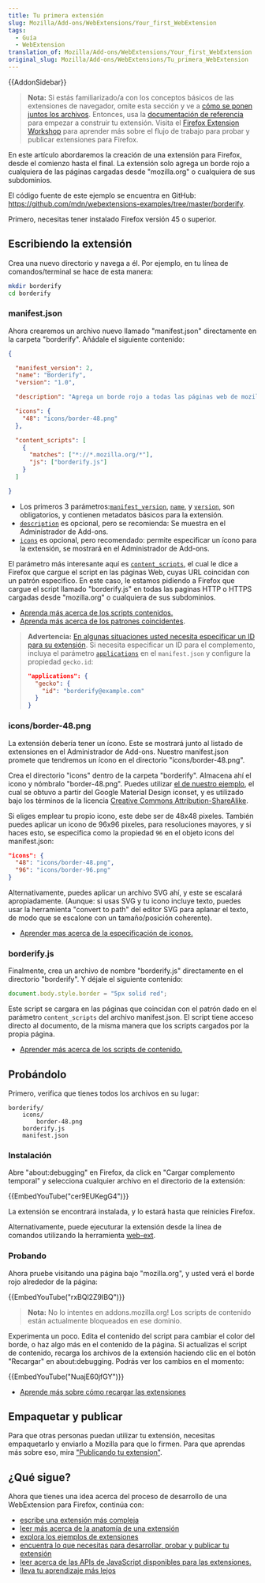 ```yaml
---
title: Tu primera extensión
slug: Mozilla/Add-ons/WebExtensions/Your_first_WebExtension
tags:
  - Guía
  - WebExtension
translation_of: Mozilla/Add-ons/WebExtensions/Your_first_WebExtension
original_slug: Mozilla/Add-ons/WebExtensions/Tu_primera_WebExtension
---
```


{{AddonSidebar}}

> **Nota:** Si estás familiarizado/a con los conceptos básicos de las extensiones de navegador, omite esta sección y ve a [cómo se ponen juntos los archivos](/es/docs/Mozilla/Add-ons/WebExtensions/Anatomy_of_a_WebExtension). Entonces, usa la [documentación de referencia](/es/docs/Mozilla/Add-ons/WebExtensions#Reference) para empezar a construir tu extensión. Visita el [Firefox Extension Workshop](https://extensionworkshop.com/?utm_source=developer.mozilla.org&utm_medium=documentation&utm_campaign=your-first-extension) para aprender más sobre el flujo de trabajo para probar y publicar extensiones para Firefox.

En este artículo abordaremos la creación de una extensión para Firefox, desde el comienzo hasta el final. La extensión solo agrega un borde rojo a cualquiera de las páginas cargadas desde "mozilla.org" o cualquiera de sus subdominios.

El código fuente de este ejemplo se encuentra en GitHub: <https://github.com/mdn/webextensions-examples/tree/master/borderify>.

Primero, necesitas tener instalado Firefox versión 45 o superior.

## Escribiendo la extensión

Crea una nuevo directorio y navega a él. Por ejemplo, en tu línea de comandos/terminal se hace de esta manera:

```bash
mkdir borderify
cd borderify
```

### manifest.json

Ahora crearemos un archivo nuevo llamado "manifest.json" directamente en la carpeta "borderify". Añádale el siguiente contenido:

```json
{

  "manifest_version": 2,
  "name": "Borderify",
  "version": "1.0",

  "description": "Agrega un borde rojo a todas las páginas web de mozilla.org.",

  "icons": {
    "48": "icons/border-48.png"
  },

  "content_scripts": [
    {
      "matches": ["*://*.mozilla.org/*"],
      "js": ["borderify.js"]
    }
  ]

}
```

- Los primeros 3 parámetros:[`manifest_version`](/es/Add-ons/WebExtensions/manifest.json/manifest_version), [`name`](/es/Add-ons/WebExtensions/manifest.json/name), y [`version`](/es/Add-ons/WebExtensions/manifest.json/version), son obligatorios, y contienen metadatos básicos para la extensión.
- [`description`](/es/Add-ons/WebExtensions/manifest.json/description) es opcional, pero se recomienda: Se muestra en el Administrador de Add-ons.
- [`icons`](/es/Add-ons/WebExtensions/manifest.json/icons) es opcional, pero recomendado: permite especificar un ícono para la extensión, se mostrará en el Administrador de Add-ons.

El parámetro más interesante aquí es [`content_scripts`](/es/Add-ons/WebExtensions/manifest.json/content_scripts), el cual le dice a Firefox que cargue el script en las páginas Web, cuyas URL coincidan con un patrón especifico. En este caso, le estamos pidiendo a Firefox que cargue el script llamado "borderify.js" en todas las paginas HTTP o HTTPS cargadas desde "mozilla.org" o cualquiera de sus subdominios.

- [Aprenda más acerca de los scripts contenidos.](/es/Add-ons/WebExtensions/Content_scripts)
- [Aprenda más acerca de los patrones coincidentes](/es/Add-ons/WebExtensions/Match_patterns).

> **Advertencia:** [En algunas situaciones usted necesita especificar un ID para su extensión](/es/docs/Mozilla/Add-ons/WebExtensions/WebExtensions_and_the_Add-on_ID#When_do_you_need_an_Add-on_ID). Si necesita especificar un ID para el complemento, incluya el parámetro [`applications`](/es/Add-ons/WebExtensions/manifest.json/applications) en el `manifest.json` y configure la propiedad `gecko.id`:
>
> ```json
> "applications": {
>   "gecko": {
>     "id": "borderify@example.com"
>   }
> }
> ```

### icons/border-48.png

La extensión debería tener un ícono. Este se mostrará junto al listado de extensiones en el Administrador de Add-ons. Nuestro manifest.json promete que tendremos un ícono en el directorio "icons/border-48.png".

Crea el directorio "icons" dentro de la carpeta "borderify". Almacena ahí el icono y nómbralo "border-48.png". Puedes utilizar [el de nuestro ejemplo](https://github.com/mdn/webextensions-examples/blob/master/borderify/icons/border-48.png), el cual se obtuvo a partir del Google Material Design iconset, y es utilizado bajo los términos de la licencia [Creative Commons Attribution-ShareAlike](http://creativecommons.org/licenses/by-sa/3.0/).

Si eliges emplear tu propio icono, este debe ser de 48x48 pixeles. También puedes aplicar un icono de 96x96 pixeles, para resoluciones mayores, y si haces esto, se especifica como la propiedad `96` en el objeto icons del manifest.json:

```json
"icons": {
  "48": "icons/border-48.png",
  "96": "icons/border-96.png"
}
```

Alternativamente, puedes aplicar un archivo SVG ahí, y este se escalará apropiadamente. (Aunque: si usas SVG y tu icono incluye texto, puedes usar la herramienta "convert to path" del editor SVG para aplanar el texto, de modo que se escalone con un tamaño/posición coherente).

- [Aprender mas acerca de la especificación de iconos.](/es/Add-ons/WebExtensions/manifest.json/icons)

### borderify.js

Finalmente, crea un archivo de nombre "borderify.js" directamente en el directorio "borderify". Y déjale el siguiente contenido:

```js
document.body.style.border = "5px solid red";
```

Este script se cargara en las páginas que coincidan con el patrón dado en el parámetro `content_scripts` del archivo manifest.json. El script tiene acceso directo al documento, de la misma manera que los scripts cargados por la propia página.

- [Aprender más acerca de los scripts de contenido.](/es/Add-ons/WebExtensions/Content_scripts)

## Probándolo

Primero, verifica que tienes todos los archivos en su lugar:

```
borderify/
    icons/
        border-48.png
    borderify.js
    manifest.json
```

### Instalación

Abre "about:debugging" en Firefox, da click en "Cargar complemento temporal" y selecciona cualquier archivo en el directorio de la extensión:

{{EmbedYouTube("cer9EUKegG4")}}

La extensión se encontrará instalada, y lo estará hasta que reinicies Firefox.

Alternativamente, puede ejecuturar la extensión desde la línea de comandos utilizando la herramienta [web-ext](/es/docs/Mozilla/Add-ons/WebExtensions/Getting_started_with_web-ext).

### Probando

Ahora pruebe visitando una página bajo "mozilla.org", y usted verá el borde rojo alrededor de la página:

{{EmbedYouTube("rxBQl2Z9IBQ")}}

> **Nota:** No lo intentes en addons.mozilla.org! Los scripts de contenido están actualmente bloqueados en ese dominio.

Experimenta un poco. Edita el contenido del script para cambiar el color del borde, o haz algo más en el contenido de la página. Si actualizas el script de contenido, recarga los archivos de la extensión haciendo clic en el botón "Recargar" en about:debugging. Podrás ver los cambios en el momento:

{{EmbedYouTube("NuajE60jfGY")}}

- [Aprende más sobre cómo recargar las extensiones](/es/Add-ons/WebExtensions/Temporary_Installation_in_Firefox)

## Empaquetar y publicar

Para que otras personas puedan utilizar tu extensión, necesitas empaquetarlo y enviarlo a Mozilla para que lo firmen. Para que aprendas más sobre eso, mira ["Publicando tu extension"](/es/docs/Mozilla/Add-ons/WebExtensions/Publishing_your_WebExtension).

## ¿Qué sigue?

Ahora que tienes una idea acerca del proceso de desarrollo de una WebExtension para Firefox, continúa con:

- [escribe una extensión más compleja](/es/Add-ons/WebExtensions/Your_second_WebExtension)
- [leer más acerca de la anatomía de una extensión](/es/Add-ons/WebExtensions/Anatomy_of_a_WebExtension)
- [explora los ejemplos de extensiones](/es/docs/Mozilla/Add-ons/WebExtensions/Examples)
- [encuentra lo que necesitas para desarrollar, probar y publicar tu extensión](/es/docs/Mozilla/Add-ons/WebExtensions/What_next_)
- [leer acerca de las APIs de JavaScript disponibles para las extensiones.](/es/Add-ons/WebExtensions/API)
- [lleva tu aprendizaje más lejos](/es/docs/Mozilla/Add-ons/WebExtensions/What_next_#Continue_your_learning_experience)
